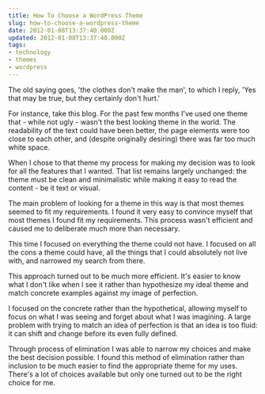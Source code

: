 ```yaml
---
title: How To Choose a WordPress Theme
slug: how-to-choose-a-wordpress-theme
date: 2012-01-08T13:37:40.000Z
updated: 2012-01-08T13:37:40.000Z
tags:
- technology
- themes
- wordpress
---
```


The old saying goes, 'the clothes don't make the man', to which I reply, 'Yes that may be true, but they certainly don't hurt.'

For instance, take this blog.  For the past few months I've used one theme that - while not ugly - wasn't the best looking theme in the world.  The readability of the text could have been better, the page elements were too close to each other, and (despite originally desiring) there was far too much white space.

When I  chose to that theme my process for making my decision was to look for all the features that I wanted.  That list remains largely unchanged:  the theme must be clean and minimalistic while making it easy to read the content - be it text or visual.

The main problem of looking for a theme in this way is that most themes seemed to fit my requirements.  I found it very easy to convince myself that most themes I found fit my requirements.  This process wasn't efficient and caused me to deliberate much more than necessary.
<!--more-->
This time I focused on everything the theme could not have.  I focused on all the cons a theme could have, all the things that I could absolutely not live with, and narrowed my search from there.  

This approach turned out to be much more efficient.  It's easier to know what I don't like when I see it rather than hypothesize my ideal theme and match concrete examples against my image of perfection.

I focused on the concrete rather than the hypothetical, allowing myself to focus on what I was seeing and forget about what I was imagining.  A large problem with trying to match an idea of perfection is that an idea is too fluid:  it can shift and change before its even fully defined.

Through process of elimination I was able to narrow my choices and make the best decision possible.  I found this method of elimination rather than inclusion to be much easier to find the appropriate theme for my uses.  There's a lot of choices available but only one turned out to be the right choice for me.
